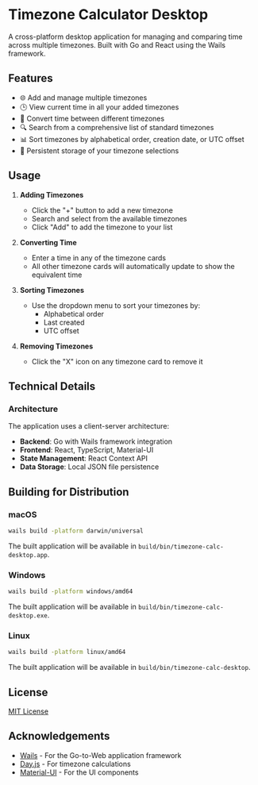# Timezone Calculator Desktop

A cross-platform desktop application for managing and comparing time across multiple timezones. Built with Go and React using the Wails framework.

## Features

- 🌐 Add and manage multiple timezones
- 🕒 View current time in all your added timezones
- 🔄 Convert time between different timezones
- 🔍 Search from a comprehensive list of standard timezones
- 📊 Sort timezones by alphabetical order, creation date, or UTC offset
- 💾 Persistent storage of your timezone selections

## Usage

1. **Adding Timezones**

   - Click the "+" button to add a new timezone
   - Search and select from the available timezones
   - Click "Add" to add the timezone to your list

2. **Converting Time**

   - Enter a time in any of the timezone cards
   - All other timezone cards will automatically update to show the equivalent time

3. **Sorting Timezones**

   - Use the dropdown menu to sort your timezones by:
     - Alphabetical order
     - Last created
     - UTC offset

4. **Removing Timezones**
   - Click the "X" icon on any timezone card to remove it

## Technical Details

### Architecture

The application uses a client-server architecture:

- **Backend**: Go with Wails framework integration
- **Frontend**: React, TypeScript, Material-UI
- **State Management**: React Context API
- **Data Storage**: Local JSON file persistence

## Building for Distribution

### macOS

```bash
wails build -platform darwin/universal
```

The built application will be available in `build/bin/timezone-calc-desktop.app`.

### Windows

```bash
wails build -platform windows/amd64
```

The built application will be available in `build/bin/timezone-calc-desktop.exe`.

### Linux

```bash
wails build -platform linux/amd64
```

The built application will be available in `build/bin/timezone-calc-desktop`.

## License

[MIT License](LICENSE)

## Acknowledgements

- [Wails](https://wails.io/) - For the Go-to-Web application framework
- [Day.js](https://day.js.org/) - For timezone calculations
- [Material-UI](https://mui.com/) - For the UI components
